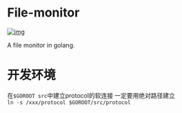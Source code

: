 # File-monitor
[![img](https://www.codefactor.io/Content/badges/APlus.svg)](https://www.codefactor.io/repository/github/zyazhb/file-monitor/issues)

A file monitor in golang.

# 开发环境
在`$GOROOT src`中建立protocol的软连接 一定要用绝对路径建立  
`ln -s /xxx/protocol $GOROOT/src/protocol`

